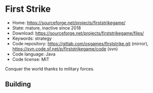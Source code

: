 # First Strike

- Home: https://sourceforge.net/projects/firststrikegame/
- State: mature, inactive since 2018
- Download: https://sourceforge.net/projects/firststrikegame/files/
- Keywords: strategy
- Code repository: https://gitlab.com/osgames/firststrike.git (mirror), https://svn.code.sf.net/p/firststrikegame/code (svn)
- Code language: Java
- Code license: MIT

Conquer the world thanks to military forces.

## Building
